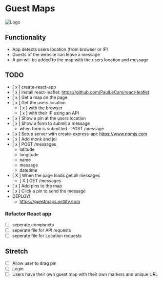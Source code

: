 # Guest Maps

![Logo](http://u.cubeupload.com/kikokiko/LogotypePrimary.png)

## Functionality 

* App detects users location (from browser or IP)
* Guests of the website can leave a message
* A pin will be added to the map with the users location and message 

## TODO

* [ x ] create-react-app
* [ x ] Install react-leaflet: https://github.com/PaulLeCam/react-leaflet
* [ x ] Get a map on the page 
* [ x ] Get the users location
  * [ x ] with the browser
  * [ x ] with their IP using an API
* [ x ] Show a pin at the users location
* [ x ] Show a form to submit a message
  * when form is submitted - POST /message
* [ x ] Setup server with create-express-api: https://www.npmjs.com
* [ x ] Add monk and joi
* [ x ] POST /messages
  * latitude
  * longitude
  * name
  * message
  * datetime
* [ X ] When the page loads get all messages
  * [ X ] GET /messages
* [ x ] Add pins to the map
* [ x ] Click a pin to send the message
* DEPLOY! 
  * https://guestmaps.netlify.com

### Refactor React app
* [  ] seperate componets
* [  ] seperate file for API requests
* [  ] seperate file for Location requests 

## Stretch
* [ ] Allow user to drag pin
* [ ] Login
* [ ] Users have their own guest map with their own markers and unique URL
